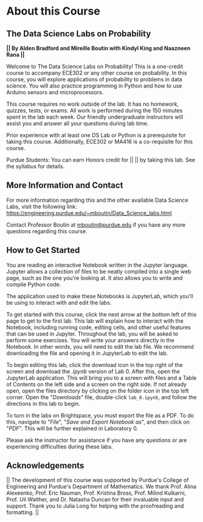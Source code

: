 # About this Course

## The Data Science Labs on Probability

**|| By Alden Bradford and Mireille Boutin with Kindyl King and Naazneen Rana ||**

Welcome to The Data Science Labs on Probability! This is a one-credit course to accompany ECE302 or any other course on probability. In this course, you will explore applications of probability to problems in data science. You will also practice programming in Python and how to use Arduino sensors and microprocessors.

This course requires no work outside of the lab. It has no homework, quizzes, tests, or exams. All work is performed during the 150 minutes spent in the lab each week. Our friendly undergraduate instructors will assist you and answer all your questions during lab time.

Prior experience with at least one DS Lab or Python is a prerequisite for taking this course. Additionally, ECE302 or MA416 is a co-requisite for this course.

Purdue Students: You can earn Honors credit for || || by taking this lab. See the syllabus for details.
<br>

## More Information and Contact

For more information regarding this and the other available Data Science Labs, visit the following link:
https://engineering.purdue.edu/~mboutin/Data_Science_labs.html

Contact Professor Boutin at mboutin@purdue.edu if you have any more questions regarding this course.
<br>

## How to Get Started

You are reading an interactive Notebook written in the Jupyter language. Jupyter allows a collection of files to be neatly compiled into a single web page, such as the one you're looking at. It also allows you to write and compile Python code.

The application used to make these Notebooks is JupyterLab, which you'll be using to interact with and edit the labs.

To get started with this course, click the next arrow at the bottom left of this page to get to the first lab. This lab will explain how to interact with the Notebook, including running code, editing cells, and other useful features that can be used in Jupyter. Throughout the lab, you will be asked to perform some exercises. You will write your answers directly in the Notebook. In other words, you will need to edit the lab file. We recommend downloading the file and opening it in JupyterLab to edit the lab.

To begin editing this lab, click the download icon in the top right of the screen and download the _.ipynb_ version of Lab 0. After this, open the JupyterLab application. This will bring you to a screen with files and a Table of Contents on the left side and a screen on the right side. If not already open, open the files directory by clicking on the folder icon in the top left corner. Open the "_Downloads_" file, double-click `lab_0.ipynb`, and follow the directions in this lab to begin.

To turn in the labs on Brightspace, you must export the file as a PDF. To do this, navigate to "_File_", "_Save and Export Notebook as_", and then click on "_PDF_". This will be further explained in Laboratory 0.

Please ask the instructor for assistance if you have any questions or are experiencing difficulties during these labs.

## Acknowledgements

||
The development of this course was supported by Purdue's College of Engineering and Purdue's Department of Mathematics. We thank Prof. Alina Alexeenko, Prof. Eric Nauman, Prof. Kristina Bross, Prof. Milind Kulkarni, Prof. Uli Walther, and Dr. Natasha Duncan for their invaluable input and support. Thank you to Julia Long for helping with the proofreading and formatting.
||
